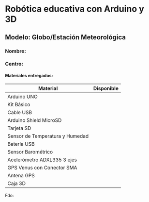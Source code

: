 

# Robótica educativa con Arduino y 3D 

## Modelo: Globo/Estación Meteorológica

### Nombre: 
### Centro:

#### Materiales entregados:

|Material|Disponible|
|---|---|
|Arduino UNO||
|Kit Básico||
|Cable USB||
|Arduino Shield MicroSD||
|Tarjeta SD||
|Sensor de Temperatura y Humedad||
|Batería USB||
|Sensor Barométrico||
|Acelerómetro ADXL335 3 ejes||
|GPS Venus con Conector SMA||
|Antena GPS||
|Caja 3D||










Fdo:
